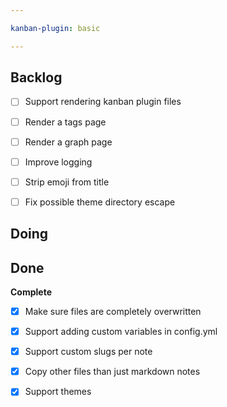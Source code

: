```yaml
---

kanban-plugin: basic

---
```


## Backlog

- [ ] Support rendering kanban plugin files
- [ ] Render a tags page
- [ ] Render a graph page
- [ ] Improve logging
- [ ] Strip emoji from title
- [ ] Fix possible theme directory escape


## Doing



## Done

**Complete**
- [x] Make sure files are completely overwritten
- [x] Support adding custom variables in  config.yml
- [x] Support custom slugs per note
- [x] Copy other files than just markdown notes
- [x] Support themes


